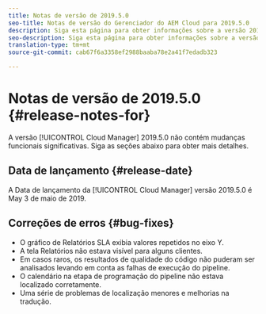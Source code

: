 ```yaml
---
title: Notas de versão de 2019.5.0
seo-title: Notas de versão do Gerenciador do AEM Cloud para 2019.5.0
description: Siga esta página para obter informações sobre a versão 2019.5.0 do Gerenciador de nuvem.
seo-description: Siga esta página para obter informações sobre a versão 2019.5.0 do Gerenciador de AEM Cloud.
translation-type: tm+mt
source-git-commit: cab67f6a3358ef2988baaba78e2a41f7edadb323

---
```



# Notas de versão de 2019.5.0 {#release-notes-for}

A versão [!UICONTROL Cloud Manager] 2019.5.0 não contém mudanças funcionais significativas. Siga as seções abaixo para obter mais detalhes.

## Data de lançamento {#release-date}

A Data de lançamento da [!UICONTROL Cloud Manager] versão 2019.5.0 é May 3 de maio de 2019.


## Correções de erros {#bug-fixes}

* O gráfico de Relatórios SLA exibia valores repetidos no eixo Y.
* A tela Relatórios não estava visível para alguns clientes.
* Em casos raros, os resultados de qualidade do código não puderam ser analisados levando em conta as falhas de execução do pipeline.
* O calendário na etapa de programação do pipeline não estava localizado corretamente.
* Uma série de problemas de localização menores e melhorias na tradução.